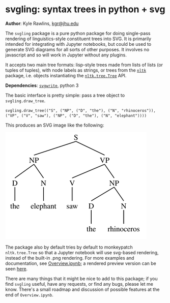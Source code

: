 # svgling: syntax trees in python + svg

**Author**: Kyle Rawlins, [kgr@jhu.edu](kgr@jhu.edu)

The `svgling` package is a pure python package for doing single-pass rendering
of linguistics-style constituent trees into SVG. It is primarily intended for
integrating with Jupyter notebooks, but could be used to generate SVG diagrams
for all sorts of other purposes. It involves no javascript and so will work
in Jupyter without any plugins.

It accepts two main tree formats: lisp-style trees made from lists of lists (or
tuples of tuples), with node labels as strings, or trees from the
[`nltk`](https://www.nltk.org/) package, i.e. objects instantiating the
[`nltk.tree.Tree`](https://www.nltk.org/_modules/nltk/tree.html) API.

**Dependencies**: [`svgwrite`](https://pypi.org/project/svgwrite/), python 3

The basic interface is pretty simple: pass a tree object to `svgling.draw_tree`.

    svgling.draw_tree(("S", ("NP", ("D", "the"), ("N", "rhinoceros")), ("VP", ("V", "saw"), ("NP", ("D", "the"), ("N", "elephant"))))


This produces an SVG image like the following:

![example sentence](./demotree.svg)

The package also by default tries by default to monkeypatch `nltk.tree.Tree` so
that a Jupyter notebook will use svg-based rendering, instead of the built-in
.png rendering. For more examples and documentation, see
[Overview.ipynb](./Overview.ipynb); a rendered preview version can be seen
[here](https://nbviewer.jupyter.org/github/rawlins/svgling/blob/master/Overview.ipynb).

There are many things that it might be nice to add to this package; if you find
`svgling` useful, have any requests, or find any bugs, please let me know.
There's a small roadmap and discussion of possible features at the end of
`Overview.ipynb`.
